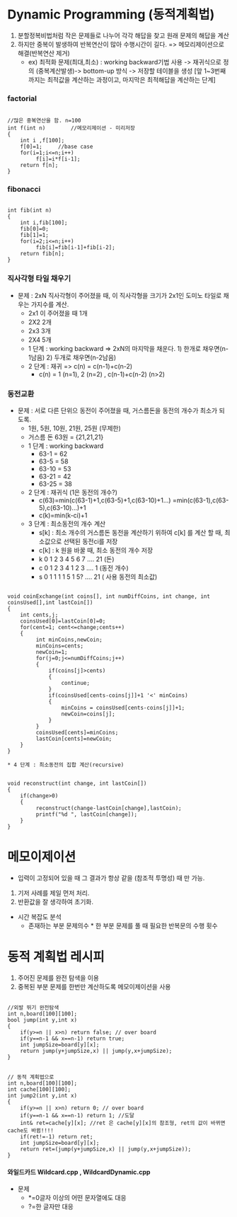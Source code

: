 # Dynamic Programming (동적계획법)
1. 분할정복비법처럼 작은 문제들로 나누어 각각 해답을 찾고 원래 문제의 해답을 계산
2. 하지만 중복이 발생하여 반복연산이 많아 수행시간이 길다. => 메모리제이션으로 해결(반복연산 제거)
    * ex) 최적화 문제(최대,최소) : working backward기법 사용 -> 재귀식으로 정의 (중복계산발생)-> bottom-up 방식 -> 저장할 테이블을 생성 [앞 1~3번째 까지는 최적값을 계산하는 과정이고, 마지막은 최적해답을 계산하는 단계]
### factorial 
<pre><code>
//많은 중복연산을 함. n=100
int f(int n)		//메모리제이션 - 미리저장
{
	int i ,f[100];
	f[0]=1;		//base case
	for(i=1;i<=n;i++)
		 f[i]=i*f[i-1];
	return f[n];
}
</code></pre>
### fibonacci
<pre><code>
int fib(int n)
{
	int i,fib[100];
	fib[0]=0;
	fib[1]=1;
	for(i=2;i<=n;i++)
		 fib[i]=fib[i-1]+fib[i-2];
	return fib[n];
}
</code></pre>
### 직사각형 타일 채우기
* 문제 : 2xN 직사각형이 주어졌을 때, 이 직사각형을 크기가 2x1인 도미노 타일로 채우는 가지수를 계산.
    - 2x1 이 주어졌을 때 1개
    - 2X2 		2개
    - 2x3		3개
    - 2X4		5개
    * 1 단계 : working backward => 2xN의 마지막을 채운다. 1) 한개로 채우면(n-1남음) 2) 두개로 채우면(n-2남음)
    * 2 단계 : 재귀 => c(n) = c(n-1)+c(n-2)
      - c(n) = 1 (n=1), 2 (n=2) , c(n-1)+c(n-2) (n>2)

### 동전교환
* 문제 : 서로 다른 단위으 동전이 주어졌을 때, 거스름돈을 동전의 개수가 최소가 되도록.
    - 1원, 5원, 10원, 21원, 25원 (무제한)
    - 거스름 돈 63원 = {21,21,21}
    * 1 단계 : working backward 
      - 63-1 = 62
      - 63-5 = 58
      - 63-10 = 53
      - 63-21 = 42
      - 63-25 = 38
    * 2 단계 : 재귀식 (1은 동전의 개수?)
      - c(63)=min(c(63-1)+1,c(63-5)+1,c(63-10)+1...) =min(c(63-1),c(63-5),c(63-10)...)+1
      - c(k)=min(k-ci)+1
    * 3 단계 : 최소동전의 개수 계산
      - s[k] : 최소 개수의 거스름돈 동전을 계산하기 위하여 c[k] 를 계산 할 때, 최소값으로 선택된 동전ci를 저장
      - c[k] : k 원을 바꿀 때, 최소 동전의 개수 저장
      - k 0	1	2	3	4	5	6	7 ....	21 (돈)
      - c 0	1	2	3	4	1	2	3 ....	1  (동전 개수)
      - s 0	1	1	1	1	5	1	5? .... 21 ( 사용 동전의 최소값)
<pre><code>
void coinExchange(int coins[], int numDiffCoins, int change, int coinsUsed[],int lastCoin[])
{
	int cents,j;
	coinsUsed[0]=lastCoin[0]=0;
	for(cent=1; cent<=change;cents++)
	{
		 int minCoins,newCoin;
		 minCoins=cents;
		 newCoin=1;
		 for(j=0;j<=numDiffCoins;j++)
		 {
			 if(coins[j]>cents)
			 {
				 continue;
			 }
			 if(coinsUsed[cents-coins[j]]+1 '<' minCoins)
			 {
				 minCoins = coinsUsed[cents-coins[j]]+1;
				 newCoin=coins[j];
			 }
		 }
		 coinsUsed[cents]=minCoins;
		 lastCoin[cents]=newCoin;
	}
}
</code></pre>
    * 4 단계 : 최소동전의 집합 계산(recursive)
<pre><code>
void reconstruct(int change, int lastCoin[])
{
	if(change>0)
	{
		 reconstruct(change-lastCoin[change],lastCoin);
	 	 printf("%d ", lastCoin[change]);
	}
}
</code></pre>

# 메모이제이션
* 입력이 고정되어 있을 때 그 결과가 항상 같을 (참조적 투명성) 때 만 가능.
1. 기저 사례를 제일 먼저 처리.
2. 반환값을 잘 생각하여 초기화.
* 시간 복잡도 분석
	- 존재하는 부분 문제의수 * 한 부분 문제를 풀 때 필요한 반복문의 수행 횟수
# 동적 계획법 레시피
1. 주어진 문제를 완전 탐색을 이용
2. 중복된 부분 문제를 한번만 계산하도록 메모이제이션을 사용
<pre><code>
//외발 뛰기 완전탐색
int n,board[100][100];
bool jump(int y,int x)
{
	if(y>=n || x>n) return false; // over board
	if(y==n-1 && x==n-1) return true;
	int jumpSize=board[y][x];
	return jump(y+jumpSize,x) || jump(y,x+jumpSize);
}
</code></pre>
<pre><code>
// 동적 계획법으로
int n,board[100][100];
int cache[100][100];
int jump2(int y,int x)
{
	if(y>=n || x>n) return 0; // over board
	if(y==n-1 && x==n-1) return 1; //도달
	int& ret=cache[y][x]; //ret 은 cache[y][x]의 참조형, ret의 값이 바뀌면 cache도 바뀜!!!!
	if(ret!=-1) return ret;
	int jumpSize=board[y][x];
	return ret=(jump(y+jumpSize,x) || jump(y,x+jumpSize));
}
</code></pre>

#### 와일드카드 Wildcard.cpp , WildcardDynamic.cpp 
* 문제
	- *=0글자 이상의 어떤 문자열에도 대응
	- ?=한 글자만 대응























